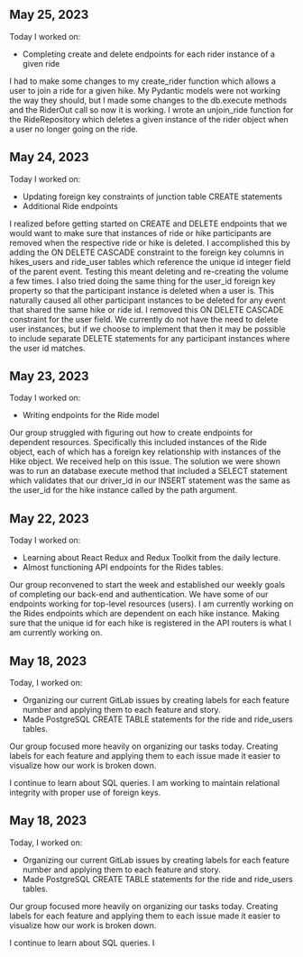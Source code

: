 ## May 25, 2023

Today I worked on:

* Completing create and delete endpoints for each rider instance of a given ride

I had to make some changes to my create_rider function which allows a user to join a ride for a given hike.  My Pydantic models were not working the way they should, but I made some changes to the db.execute methods and the RiderOut call so now it is working.  I wrote an unjoin_ride function for the RideRepository which deletes a given instance of the rider object when a user no longer going on the ride.


## May 24, 2023

Today I worked on:

* Updating foreign key constraints of junction table CREATE statements
* Additional Ride endpoints

I realized before getting started on CREATE and DELETE endpoints that we would want to make sure that instances of ride or hike participants are removed when the respective ride or hike is deleted.  I accomplished this by adding the ON DELETE CASCADE constraint to the foreign key columns in hikes_users and ride_user tables which reference the unique id integer field of the parent event.  Testing this meant deleting and re-creating the volume a few times.  I also tried doing the same thing for the user_id foreign key property so that the participant instance is deleted when a user is.  This naturally caused all other participant instances to be deleted for any event that shared the same hike or ride id.  I removed this ON DELETE CASCADE constraint for the user field.  We currently do not have the need to delete user instances, but if we choose to implement that then it may be possible to include separate DELETE statements for any participant instances where the user id matches.

## May 23, 2023

Today I worked on:

* Writing endpoints for the Ride model

Our group struggled with figuring out how to create endpoints for dependent resources.  Specifically this included instances of the Ride object, each of which has a foreign key relationship with instances of the Hike object.  We received help on this issue.  The solution we were shown was to run an database execute method that included a SELECT statement which validates that our driver_id in our INSERT statement was the same as the user_id for the hike instance called by the path argument.

## May 22, 2023

Today I worked on:

* Learning about React Redux and Redux Toolkit from the daily lecture.
* Almost functioning API endpoints for the Rides tables.

Our group reconvened to start the week and established our weekly goals of completing our back-end and authentication.  We have some of our endpoints working for top-level resources (users).  I am currently working on the Rides endpoints which are dependent on each hike instance.  Making sure that the unique id for each hike is registered in the API routers is what I am currently working on.

## May 18, 2023

Today, I worked on:

* Organizing our current GitLab issues by creating labels for each feature number and applying them to each feature and story.
* Made PostgreSQL CREATE TABLE statements for the ride and ride_users tables.

Our group focused more heavily on organizing our tasks today.  Creating labels for each feature and applying them to each issue made it easier to visualize how our work is broken down.

I continue to learn about SQL queries.  I am working to maintain relational integrity with proper use of foreign keys.
## May 18, 2023

Today, I worked on:

* Organizing our current GitLab issues by creating labels for each feature number and applying them to each feature and story.
* Made PostgreSQL CREATE TABLE statements for the ride and ride_users tables.

Our group focused more heavily on organizing our tasks today.  Creating labels for each feature and applying them to each issue made it easier to visualize how our work is broken down.

I continue to learn about SQL queries.  I
